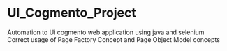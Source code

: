 # UI_Cogmento_Project
Automation to Ui cogmento web application using java and selenium
Correct usage of Page Factory Concept and Page Object Model concepts
